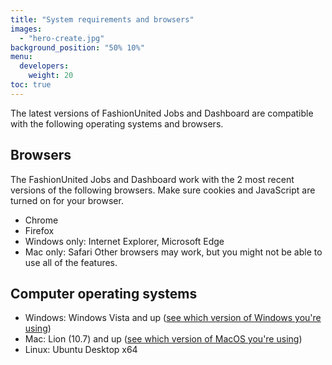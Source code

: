 ```yaml
---
title: "System requirements and browsers"
images: 
  - "hero-create.jpg"
background_position: "50% 10%"
menu:
  developers:
    weight: 20
toc: true
---
```


The latest versions of FashionUnited Jobs and Dashboard are compatible with the following operating systems and browsers.

## Browsers

The FashionUnited Jobs and Dashboard work with the 2 most recent versions of the following browsers. Make sure cookies and JavaScript are turned on for your browser.

* Chrome
* Firefox
* Windows only: Internet Explorer, Microsoft Edge
* Mac only: Safari
  Other browsers may work, but you might not be able to use all of the features.

## Computer operating systems

* Windows: Windows Vista and up ([see which version of Windows you're using](http://windows.microsoft.com/en-us/windows/which-operating-system))
* Mac: Lion (10.7) and up ([see which version of MacOS you're using](https://support.apple.com/en-us/HT201260))
* Linux: Ubuntu Desktop x64
